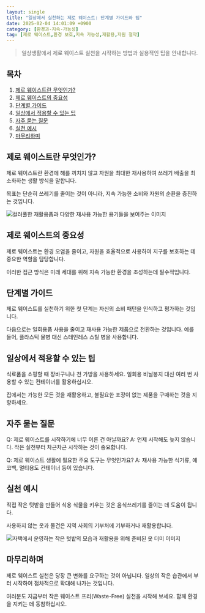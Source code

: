 ```yaml
---
layout: single
title: "일상에서 실천하는 제로 웨이스트: 단계별 가이드와 팁"
date: 2025-02-04 14:01:09 +0900
category: [환경과-지속-가능성]
tag: [제로 웨이스트,환경 보호,지속 가능성,재활용,자원 절약]
---
```

  
> 일상생활에서 제로 웨이스트 실천을 시작하는 방법과 실용적인 팁을 안내합니다.

## 목차
1. [제로 웨이스트란 무엇인가?](#제로-웨이스트란-무엇인가)
2. [제로 웨이스트의 중요성](#제로-웨이스트의-중요성)
3. [단계별 가이드](#단계별-가이드)
4. [일상에서 적용할 수 있는 팁](#일상에서-적용할-수-있는-팁)
5. [자주 묻는 질문](#자주-묻는-질문)
6. [실천 예시](#실천-예시)
7. [마무리하며](#마무리하며)

## 제로 웨이스트란 무엇인가?

제로 웨이스트란 환경에 해를 끼치지 않고 자원을 최대한 재사용하여 쓰레기 배출을 최소화하는 생활 방식을 말합니다.


목표는 단순히 쓰레기를 줄이는 것이 아니라, 지속 가능한 소비와 자원의 순환을 증진하는 것입니다.


![컬러풀한 재활용품과 다양한 재사용 가능한 용기들을 보여주는 이미지](https://i.ibb.co/Vc93qxqQ/png-skoid-d505667d-d6c1-4a0a-bac7-5c84a87759f8-sktid-a48cca56-e6da-484e-a814-9c849652bcb3-skt-2025-0.png)



## 제로 웨이스트의 중요성

제로 웨이스트는 환경 오염을 줄이고, 자원을 효율적으로 사용하여 지구를 보호하는 데 중요한 역할을 담당합니다.


이러한 접근 방식은 미래 세대를 위해 지속 가능한 환경을 조성하는데 필수적입니다.



## 단계별 가이드

제로 웨이스트를 실천하기 위한 첫 단계는 자신의 소비 패턴을 인식하고 평가하는 것입니다.


다음으로는 일회용품 사용을 줄이고 재사용 가능한 제품으로 전환하는 것입니다. 예를 들어, 플라스틱 물병 대신 스테인레스 스틸 병을 사용합니다.



## 일상에서 적용할 수 있는 팁

식료품을 쇼핑할 때 장바구니나 천 가방을 사용하세요. 일회용 비닐봉지 대신 여러 번 사용할 수 있는 컨테이너를 활용하십시오.


집에서는 가능한 모든 것을 재활용하고, 불필요한 포장이 없는 제품을 구매하는 것을 지향하세요.



## 자주 묻는 질문

Q: 제로 웨이스트를 시작하기에 너무 이른 건 아닐까요? A: 언제 시작해도 늦지 않습니다. 작은 실천부터 차근차근 시작하는 것이 중요합니다.


Q: 제로 웨이스트 생활에 필요한 주요 도구는 무엇인가요? A: 재사용 가능한 식기류, 에코백, 멀티용도 컨테이너 등이 있습니다.



## 실천 예시

직접 작은 텃밭을 만들어 식용 식물을 키우는 것은 음식쓰레기를 줄이는 데 도움이 됩니다.


사용하지 않는 옷과 물건은 지역 사회의 기부처에 기부하거나 재활용합니다.


![자택에서 운영하는 작은 텃밭의 모습과 재활용을 위해 준비된 옷 더미 이미지](https://i.ibb.co/N28VZTTm/png-skoid-d505667d-d6c1-4a0a-bac7-5c84a87759f8-sktid-a48cca56-e6da-484e-a814-9c849652bcb3-skt-2025-0.png)



## 마무리하며

제로 웨이스트 실천은 당장 큰 변화를 요구하는 것이 아닙니다. 일상의 작은 습관에서 부터 시작하여 점차적으로 확대해 나가는 것입니다.


여러분도 지금부터 작은 웨이스트 프리(Waste-Free) 실천을 시작해 보세요. 함께 환경을 지키는 데 동참하십시오.

